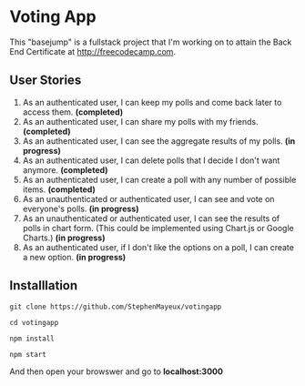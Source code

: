 # Voting App
This "basejump" is a fullstack project that I'm working on to attain the Back End Certificate at http://freecodecamp.com.

## User Stories

1. As an authenticated user, I can keep my polls and come back later to access them. **(completed)**
2. As an authenticated user, I can share my polls with my friends. **(completed)**
3. As an authenticated user, I can see the aggregate results of my polls. **(in progress)**
4. As an authenticated user, I can delete polls that I decide I don't want anymore. **(completed)**
5. As an authenticated user, I can create a poll with any number of possible items. **(completed)**
6. As an unauthenticated or authenticated user, I can see and vote on everyone's polls. **(in progress)**
7. As an unauthenticated or authenticated user, I can see the results of polls in chart form. (This could be implemented using Chart.js or Google Charts.) **(in progress)**
8. As an authenticated user, if I don't like the options on a poll, I can create a new option. **(in progress)**

## Installlation

```git clone https://github.com/StephenMayeux/votingapp```

```cd votingapp```

```npm install```

```npm start```

And then open your browswer and go to **localhost:3000**

